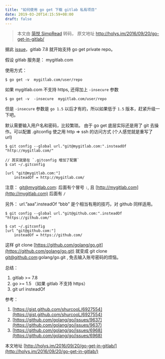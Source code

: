 ```yaml
---
title: "如何使用 go get 下载 gitlab 私有项目"
date: 2019-03-20T14:15:59+08:00
draft: false
---
```


> 本文由 [简悦 SimpRead](http://ksria.com/simpread/) 转码， 原文地址 http://holys.im/2016/09/20/go-get-in-gitlab/

据此 [issue](https://github.com/gitlabhq/gitlabhq/pull/7693)，gitlab 7.8 就开始支持 go get private repo。

假设 gitlab 服务是： mygitlab.com

使用方式：

```
$ go get -v  mygitlab.com/user/repo

```

如果 mygitlab.com 不支持 https, 还得加上 `-insecure` 参数

```
$ go get -v  -insecure  mygitlab.com/user/repo

```

但是 `-insecure` 参数是 `go 1.5` 以后才有的，所以如果低于 `1.5` 版本，赶紧升级一下吧。

默认需要输入用户名和密码，比较繁琐。
由于 go get 底层实际还是用了 git 去操作。可以配置 .gitconfig 使之用 http => ssh 的访问方式 (个人感觉就是重写了 url)

```
$ git config --global url."git@mygitlab.com:".insteadOf "http://mygitlab.com/"

// 其实就是在 `.gitconfig 增加了配置`
$ cat ~/.gitconfig

[url "git@mygitlab.com:"]
    insteadOf = http://mygitlab.com/

```

注意： [git@mygitlab.com](mailto:git@mygitlab.com): 后面有个冒号 `:`, 且 [http://mygitlab.com](http://mygitlab.com) 后面有 `/`

另外： url.”aaa”.insteadOf “bbb” 是个相当有用的技巧，对 github 同样适用。

```
$ git config --global url."git@github.com:".insteadOf "https://github.com/"

$ cat ~/.gitconfig
[url "git@github.com:"]
    insteadOf = https://github.com/

```

这样 git clone [https://github.com/golang/go.git](https://github.com/golang/go.git) 就变成 git clone [git@github.com](mailto:git@github.com):golang/go.git , 免去输入账号密码的烦恼。

总结：

1.  gitlab >= 7.8
2.  go >= 1.5 （如果 gitlab 不支持 https）
3.  git url insteadOf

参考：

1.  [https://gist.github.com/shurcooL/6927554](https://gist.github.com/shurcooL/6927554)
2.  [https://github.com/golang/go/issues/9637](https://github.com/golang/go/issues/9637)
3.  [https://github.com/golang/go/issues/6968](https://github.com/golang/go/issues/6968)

本文地址 [http://holys.im/2016/09/20/go-get-in-gitlab/](http://holys.im/2016/09/20/go-get-in-gitlab/)